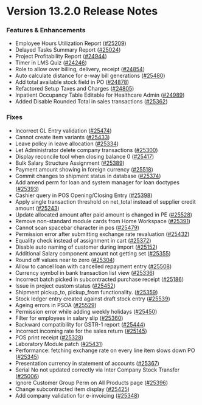 # Version 13.2.0 Release Notes

### Features & Enhancements

- Employee Hours Utilization Report ([#25209](https://github.com/jrGabrillo/erpnext/pull/25209))
- Delayed Tasks Summary Report ([#25024](https://github.com/jrGabrillo/erpnext/pull/25024))
- Project Profitability Report ([#24944](https://github.com/jrGabrillo/erpnext/pull/24944))
- Timer in LMS Quiz ([#24246](https://github.com/jrGabrillo/erpnext/pull/24246))
- Role to allow over billing, delivery, receipt ([#24854](https://github.com/jrGabrillo/erpnext/pull/24854))
- Auto calculate distance for e-way bill generations ([#25480](https://github.com/jrGabrillo/erpnext/pull/25480))
- Add total available stock field in PO ([#24878](https://github.com/jrGabrillo/erpnext/pull/24878))
- Refactored Setup Taxes and Charges ([#24805](https://github.com/jrGabrillo/erpnext/pull/24805))
- Inpatient Occupancy Table Editable for Healthcare Admin ([#24989](https://github.com/jrGabrillo/erpnext/pull/24989))
- Added Disable Rounded Total in sales transactions ([#25362](https://github.com/jrGabrillo/erpnext/pull/25362))


### Fixes

- Incorrect GL Entry validation ([#25474](https://github.com/jrGabrillo/erpnext/pull/25474))
- Cannot create item variants ([#25433](https://github.com/jrGabrillo/erpnext/pull/25433))
- Leave policy in leave allocation ([#25334](https://github.com/jrGabrillo/erpnext/pull/25334))
- Let Administrator delete company transactions ([#25300](https://github.com/jrGabrillo/erpnext/pull/25300))
- Display reconcile tool when closing balance 0 ([#25417](https://github.com/jrGabrillo/erpnext/pull/25417))
- Bulk Salary Structure Assignment ([#25389](https://github.com/jrGabrillo/erpnext/pull/25389))
- Payment amount showing in foreign currency ([#25518](https://github.com/jrGabrillo/erpnext/pull/25518))
- Commit changes to shipment status in database ([#25374](https://github.com/jrGabrillo/erpnext/pull/25374))
- Add amend perm for loan and system manager for loan doctypes ([#25393](https://github.com/jrGabrillo/erpnext/pull/25393))
- Cashier query in POS Opening/Closing Entry ([#25398](https://github.com/jrGabrillo/erpnext/pull/25398))
- Apply single transaction threshold on net_total instead of supplier credit amount ([#25243](https://github.com/jrGabrillo/erpnext/pull/25243))
- Update allocated amount after paid amount is changed in PE ([#25528](https://github.com/jrGabrillo/erpnext/pull/25528))
- Remove non-standard module cards from Home Workspace ([#25391](https://github.com/jrGabrillo/erpnext/pull/25391))
- Cannot scan spacebar character in pos ([#25479](https://github.com/jrGabrillo/erpnext/pull/25479))
- Permission error after submitting exchange rate revaluation ([#25432](https://github.com/jrGabrillo/erpnext/pull/25432))
- Equality check instead of assignment in cart ([#25372](https://github.com/jrGabrillo/erpnext/pull/25372))
- Disable auto naming of customer during import ([#25152](https://github.com/jrGabrillo/erpnext/pull/25152))
- Additional Salary component amount not getting set ([#25355](https://github.com/jrGabrillo/erpnext/pull/25355))
- Round off values near to zero ([#25304](https://github.com/jrGabrillo/erpnext/pull/25304))
- Allow to cancel loan with cancelled repayment entry ([#25508](https://github.com/jrGabrillo/erpnext/pull/25508))
- Currency symbol in bank transaction list view ([#25336](https://github.com/jrGabrillo/erpnext/pull/25336))
- Incorrect batch picked in subcontracted purchase receipt ([#25186](https://github.com/jrGabrillo/erpnext/pull/25186))
- Issue in project custom status ([#25452](https://github.com/jrGabrillo/erpnext/pull/25452))
- Shipment pickup_to, pickup_from functionality. ([#25359](https://github.com/jrGabrillo/erpnext/pull/25359))
- Stock ledger entry created against draft stock entry ([#25539](https://github.com/jrGabrillo/erpnext/pull/25539))
- Ageing errors in PSOA ([#25529](https://github.com/jrGabrillo/erpnext/pull/25529))
- Permission error while adding weekly holidays ([#25450](https://github.com/jrGabrillo/erpnext/pull/25450))
- Filter for employees in salary slip ([#25360](https://github.com/jrGabrillo/erpnext/pull/25360))
- Backward compatibility for GSTR-1 report ([#25444](https://github.com/jrGabrillo/erpnext/pull/25444))
- Incorrect incoming rate for the sales return ([#25145](https://github.com/jrGabrillo/erpnext/pull/25145))
- POS print receipt ([#25328](https://github.com/jrGabrillo/erpnext/pull/25328))
- Laboratory Module patch ([#25431](https://github.com/jrGabrillo/erpnext/pull/25431))
- Performance: fetching exchange rate on every line item slows down PO ([#25345](https://github.com/jrGabrillo/erpnext/pull/25345))
- Presentation currency in statement of accounts ([#25367](https://github.com/jrGabrillo/erpnext/pull/25367))
- Serial No not updated correctly via Inter Company Stock Transfer ([#25006](https://github.com/jrGabrillo/erpnext/pull/25006))
- Ignore Customer Group Perm on All Products page ([#25396](https://github.com/jrGabrillo/erpnext/pull/25396))
- Change subcontracted item display ([#25425](https://github.com/jrGabrillo/erpnext/pull/25425))
- Add company validation for e-invoicing ([#25348](https://github.com/jrGabrillo/erpnext/pull/25348))
